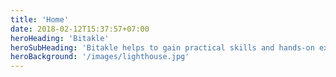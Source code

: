 ```yaml
---
title: 'Home'
date: 2018-02-12T15:37:57+07:00
heroHeading: 'Bitakle'
heroSubHeading: 'Bitakle helps to gain practical skills and hands-on experience.'
heroBackground: '/images/lighthouse.jpg'
---
```

